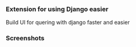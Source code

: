 ### Extension for using Django easier

Build UI for quering with django faster and easier

### Screenshots
